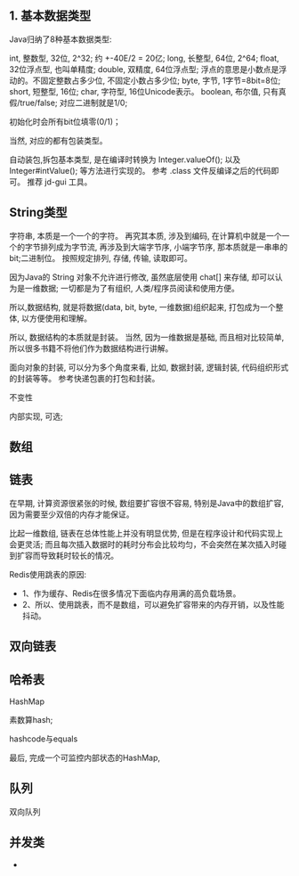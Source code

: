 ## 1. 基本数据类型

Java归纳了8种基本数据类型:

int, 整数型, 32位, 2^32; 约 +-40E/2 = 20亿;
long, 长整型, 64位, 2^64;
float, 32位浮点型, 也叫单精度;
double, 双精度, 64位浮点型; 浮点的意思是小数点是浮动的。不固定整数占多少位, 不固定小数占多少位;
byte, 字节, 1字节=8bit=8位;
short, 短整型, 16位;
char, 字符型, 16位Unicode表示。
boolean, 布尔值, 只有真假/true/false; 对应二进制就是1/0;

初始化时会所有bit位填零(0/1)；

当然, 对应的都有包装类型。

自动装包,拆包基本类型, 是在编译时转换为 Integer.valueOf(); 以及 Integer#intValue(); 等方法进行实现的。 参考 .class 文件反编译之后的代码即可。 推荐 jd-gui 工具。


## String类型

字符串, 本质是一个一个的字符。 再究其本质, 涉及到编码, 在计算机中就是一个一个的字节排列成为字节流, 再涉及到大端字节序, 小端字节序, 那本质就是一串串的bit;二进制位。 按照规定排列, 存储, 传输, 读取即可。

因为Java的 String 对象不允许进行修改, 虽然底层使用 chat[] 来存储, 却可以认为是一维数据; 一切都是为了有组织, 人类/程序员阅读和使用方便。

所以,数据结构, 就是将数据(data, bit, byte, 一维数据)组织起来, 打包成为一个整体, 以方便使用和理解。

所以, 数据结构的本质就是封装。 当然, 因为一维数据是基础, 而且相对比较简单, 所以很多书籍不将他们作为数据结构进行讲解。

面向对象的封装, 可以分为多个角度来看, 比如, 数据封装, 逻辑封装, 代码组织形式的封装等等。 参考快递包裹的打包和封装。


不变性

内部实现, 可选;


## 数组


## 链表

在早期, 计算资源很紧张的时候, 数组要扩容很不容易, 特别是Java中的数组扩容, 因为需要至少双倍的内存才能保证。

比起一维数组, 链表在总体性能上并没有明显优势, 但是在程序设计和代码实现上会更灵活; 而且每次插入数据时的耗时分布会比较均匀，不会突然在某次插入时碰到扩容而导致耗时较长的情况。


Redis使用跳表的原因:

- 1、作为缓存、Redis在很多情况下面临内存用满的高负载场景。
- 2、所以、使用跳表，而不是数组，可以避免扩容带来的内存开销，以及性能抖动。


## 双向链表





## 哈希表

HashMap

素数算hash;

hashcode与equals



最后, 完成一个可监控内部状态的HashMap, 





## 队列


双向队列



## 并发类




-
